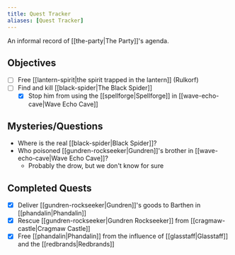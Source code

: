 ```yaml
---
title: Quest Tracker
aliases: [Quest Tracker]
---
```

An informal record of [[the-party|The Party]]'s agenda.

## Objectives
- [ ] Free [[lantern-spirit|the spirit trapped in the lantern]] (Rulkorf)
- [ ] Find and kill [[black-spider|The Black Spider]]
	* [x] Stop him from using the [[spellforge|Spellforge]] in [[wave-echo-cave|Wave Echo Cave]]

## Mysteries/Questions
- Where is the real [[black-spider|Black Spider]]?
- Who poisoned [[gundren-rockseeker|Gundren]]'s brother in [[wave-echo-cave|Wave Echo Cave]]?
	- Probably the drow, but we don't know for sure

## Completed Quests
- [x] Deliver [[gundren-rockseeker|Gundren]]'s goods to Barthen in [[phandalin|Phandalin]]
 - [x] Rescue [[gundren-rockseeker|Gundren Rockseeker]] from [[cragmaw-castle|Cragmaw Castle]]
- [x] Free [[phandalin|Phandalin]] from the influence of [[glasstaff|Glasstaff]] and the [[redbrands|Redbrands]]